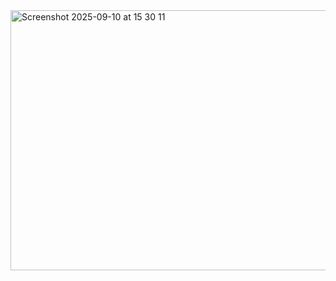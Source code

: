 <img width="664" height="416" alt="Screenshot 2025-09-10 at 15 30 11" src="https://github.com/user-attachments/assets/3a2a37b1-b515-4ba4-99b0-e383b3878bb6" />
